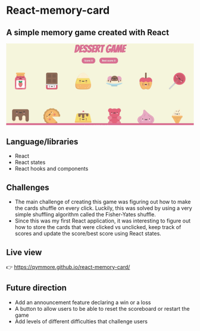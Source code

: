 # React-memory-card

## A simple memory game created with React

![memory-game](./src/assets/images/memorygame.gif)

## Language/libraries 
- React
- React states
- React hooks and components

## Challenges

- The main challenge of creating this game was figuring out how to make the cards shuffle on every click. Luckily, this was solved by using a very simple shuffling algorithm called the Fisher-Yates shuffle.
- Since this was my first React application, it was interesting to figure out how to store the cards that were clicked vs unclicked, keep track of scores and update the score/best score using React states.

## Live view
👉 https://qymmore.github.io/react-memory-card/

## Future direction
- Add an announcement feature declaring a win or a loss
- A button to allow users to be able to reset the scoreboard or restart the game
- Add levels of different difficulties that challenge users
